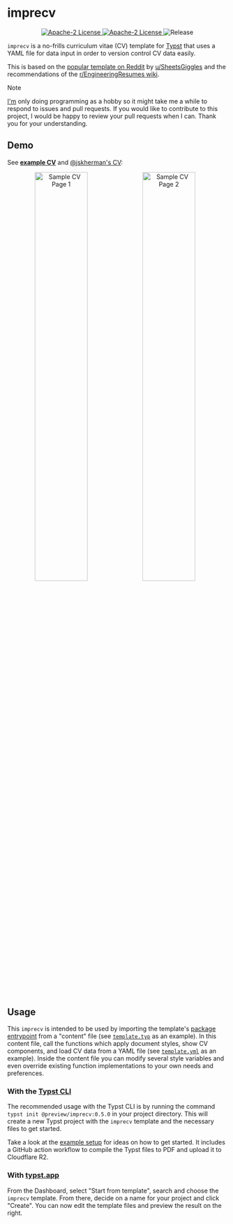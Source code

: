 # imprecv

<p align="center">
  <a href="https://github.com/jskherman/imprecv/stargazers">
    <img alt="Apache-2 License" src="https://img.shields.io/badge/Star%20Repo-⭐-1081c2.svg"/>
  </a>
  <a href="LICENSE">
    <img alt="Apache-2 License" src="https://img.shields.io/badge/license-Apache%202-brightgreen"/>
  </a>
  <img alt="Release" src="https://img.shields.io/github/v/release/jskherman/imprecv"/>
</p>

`imprecv` is a no-frills curriculum vitae (CV) template for [Typst](https://github.com/typst/typst) that uses a YAML file for data input in order to version control CV data easily.

This is based on the [popular template on Reddit](https://web.archive.org/https://old.reddit.com/r/jobs/comments/7y8k6p/im_an_exrecruiter_for_some_of_the_top_companies/) by [u/SheetsGiggles](https://web.archive.org/https://old.reddit.com/user/SheetsGiggles) and the recommendations of the [r/EngineeringResumes wiki](https://web.archive.org/https://old.reddit.com/r/EngineeringResumes/comments/m2cc65/new_and_improved_wiki).

> [!NOTE]  
> [I'm](https://github.com/jskherman) only doing programming as a hobby so it might take me a while to respond to issues and pull requests. If you would like to contribute to this project, I would be happy to review your pull requests when I can. Thank you for your understanding.

## Demo

See [**example CV**](https://github.com/jskherman/imprecv/releases/latest/download/example.pdf) and [@jskherman's CV](https://go.jskherman.com/cv):

<div align="center">
  <img src="https://github.com/jskherman/cv.typ/assets/68434444/e016642e-4b42-43a5-b717-17661283e7fe" alt="Sample CV Page 1" style="float: left; width: 49%; height: auto;">
  <img src="https://github.com/jskherman/cv.typ/assets/68434444/d97cb2f8-c921-4e1a-8146-213b16b4a5df" alt="Sample CV Page 2" style="float: left; width: 49%; height: auto;">
</div>

## Usage

This `imprecv` is intended to be used by importing the template's [package entrypoint](cv.typ) from a "content" file (see [`template.typ`](template/template.typ) as an example).
In this content file, call the functions which apply document styles, show CV components, and load CV data from a YAML file (see [`template.yml`](template/template.yml) as an example).
Inside the content file you can modify several style variables and even override existing function implementations to your own needs and preferences.

### With the [Typst CLI](https://github.com/typst/typst)

The recommended usage with the Typst CLI is by running the command `typst init @preview/imprecv:0.5.0` in your project directory.
This will create a new Typst project with the `imprecv` template and the necessary files to get started.

Take a look at the [example setup](https://github.com/jskherman/cv.typ-example-repo) for ideas on how to get started. It includes a GitHub action workflow to compile the Typst files to PDF and upload it to Cloudflare R2.

### With [typst.app](https://typst.app)

From the Dashboard, select "Start from template", search and choose the `imprecv` template.
From there, decide on a name for your project and click "Create".
You can now edit the template files and preview the result on the right.
